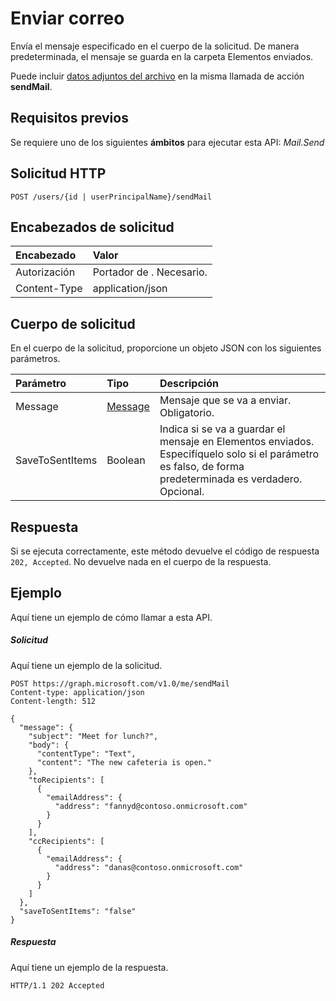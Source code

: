 # <a name="send-mail"></a>Enviar correo

Envía el mensaje especificado en el cuerpo de la solicitud. De manera predeterminada, el mensaje se guarda en la carpeta Elementos enviados.

Puede incluir [datos adjuntos del archivo](../resources/fileattachment.md) en la misma llamada de acción **sendMail**.

## <a name="prerequisites"></a>Requisitos previos
Se requiere uno de los siguientes **ámbitos** para ejecutar esta API: *Mail.Send*

## <a name="http-request"></a>Solicitud HTTP
<!-- { "blockType": "ignored" } -->
```http
POST /users/{id | userPrincipalName}/sendMail
```
## <a name="request-headers"></a>Encabezados de solicitud
| Encabezado       | Valor |
|:---------------|:--------|
| Autorización  | Portador de <token>. Necesario.  |
| Content-Type  | application/json  |

## <a name="request-body"></a>Cuerpo de solicitud
En el cuerpo de la solicitud, proporcione un objeto JSON con los siguientes parámetros.

| Parámetro       | Tipo    |Descripción|
|:---------------|:--------|:----------|
|Message|[Message](../resources/message.md)|Mensaje que se va a enviar. Obligatorio.|
|SaveToSentItems|Boolean|Indica si se va a guardar el mensaje en Elementos enviados. Especifíquelo solo si el parámetro es falso, de forma predeterminada es verdadero.  Opcional. |

## <a name="response"></a>Respuesta
Si se ejecuta correctamente, este método devuelve el código de respuesta `202, Accepted`. No devuelve nada en el cuerpo de la respuesta.

## <a name="example"></a>Ejemplo
Aquí tiene un ejemplo de cómo llamar a esta API.
##### <a name="request"></a>Solicitud
Aquí tiene un ejemplo de la solicitud.
<!-- {
  "blockType": "request",
  "name": "user_sendmail"
}-->
```http
POST https://graph.microsoft.com/v1.0/me/sendMail
Content-type: application/json
Content-length: 512

{
  "message": {
    "subject": "Meet for lunch?",
    "body": {
      "contentType": "Text",
      "content": "The new cafeteria is open."
    },
    "toRecipients": [
      {
        "emailAddress": {
          "address": "fannyd@contoso.onmicrosoft.com"
        }
      }
    ],
    "ccRecipients": [
      {
        "emailAddress": {
          "address": "danas@contoso.onmicrosoft.com"
        }
      }
    ]
  },
  "saveToSentItems": "false"
}
```

##### <a name="response"></a>Respuesta
Aquí tiene un ejemplo de la respuesta.
<!-- {
  "blockType": "response",
  "truncated": true
} -->
```http
HTTP/1.1 202 Accepted
```

<!-- uuid: 8fcb5dbc-d5aa-4681-8e31-b001d5168d79
2015-10-25 14:57:30 UTC -->
<!-- {
  "type": "#page.annotation",
  "description": "user: sendMail",
  "keywords": "",
  "section": "documentation",
  "tocPath": ""
}-->
